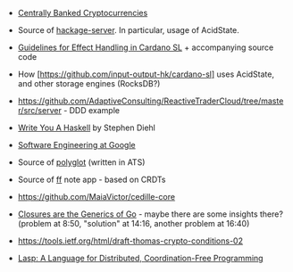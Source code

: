 - [Centrally Banked Cryptocurrencies](https://eprint.iacr.org/2015/502.pdf)

- Source of [hackage-server](https://github.com/haskell/hackage-server). In particular, usage of AcidState.

- [Guidelines for Effect Handling in Cardano SL](https://github.com/input-output-hk/cardano-sl/blob/0b54bfa280b613c8ea0bff58fc952f2e2dc2dcc4/docs/monads.md) + accompanying source code

- How [https://github.com/input-output-hk/cardano-sl] uses AcidState, and other storage engines (RocksDB?)

- <https://github.com/AdaptiveConsulting/ReactiveTraderCloud/tree/master/src/server> - DDD example

- [Write You A Haskell](http://dev.stephendiehl.com/fun/) by Stephen Diehl

- [Software Engineering at Google](https://arxiv.org/ftp/arxiv/papers/1702/1702.01715.pdf)

- Source of [polyglot](https://github.com/vmchale/polyglot) (written in ATS)

- Source of [ff](https://github.com/ff-notes/ff) note app - based on CRDTs

- <https://github.com/MaiaVictor/cedille-core>

- [Closures are the Generics of Go](https://www.youtube.com/watch?v=5IKcPMJXkKs) - maybe there are some insights there? (problem at 8:50, "solution" at 14:16, another problem at 16:40)

- <https://tools.ietf.org/html/draft-thomas-crypto-conditions-02>

- [Lasp: A Language for Distributed, Coordination-Free Programming](http://christophermeiklejohn.com/publications/ppdp-2015-preprint.pdf)
